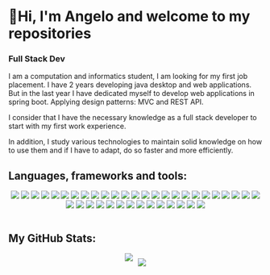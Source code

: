 # 👋Hi, I'm Angelo and welcome to my repositories
### Full Stack Dev

 I am a computation and informatics student, I am looking for my first job placement. I have 2 years developing java desktop and web applications. But in the last year I have dedicated myself to develop web applications in spring boot. Applying design patterns: MVC and REST API. 

 I consider that I have the necessary knowledge as a full stack developer to start with my first work experience.
 
 In addition, I study various technologies to maintain solid knowledge on how to use them and if I have to adapt, do so faster and more efficiently.

## Languages, frameworks and tools:

<p align="center">
    <img src="https://skillicons.dev/icons?i=idea" />
    <img src="https://skillicons.dev/icons?i=atom" />
    <img src="https://skillicons.dev/icons?i=eclipse" />
    <img src="https://skillicons.dev/icons?i=sublime" />
    <img src="https://skillicons.dev/icons?i=androidstudio" />
    <img src="https://skillicons.dev/icons?i=postman" />
    <img src="https://skillicons.dev/icons?i=spring" />
    <img src="https://skillicons.dev/icons?i=vscode" />
    <img src="https://skillicons.dev/icons?i=visualstudio" />
    <img src="https://skillicons.dev/icons?i=wordpress" />
    <img src="https://skillicons.dev/icons?i=java" />
    <img src="https://skillicons.dev/icons?i=swift" />
    <img src="https://skillicons.dev/icons?i=cs" />
    <img src="https://skillicons.dev/icons?i=bootstrap" />
    <img src="https://skillicons.dev/icons?i=html" />
    <img src="https://skillicons.dev/icons?i=css" />
    <img src="https://skillicons.dev/icons?i=js" />
    <img src="https://skillicons.dev/icons?i=jquery" />
    <img src="https://skillicons.dev/icons?i=npm" />
    <img src="https://skillicons.dev/icons?i=mongodb" />
    <img src="https://skillicons.dev/icons?i=express" />
    <img src="https://skillicons.dev/icons?i=react" />
    <img src="https://skillicons.dev/icons?i=nodejs" />
    <img src="https://skillicons.dev/icons?i=vite" />
    <img src="https://skillicons.dev/icons?i=cloudflare" />
    <img src="https://skillicons.dev/icons?i=dotnet" />
    <img src="https://skillicons.dev/icons?i=figma" />
    <img src="https://skillicons.dev/icons?i=git" />
    <img src="https://skillicons.dev/icons?i=gradle" />
    <img src="https://skillicons.dev/icons?i=hibernate" />
    <img src="https://skillicons.dev/icons?i=maven" />
    <img src="https://skillicons.dev/icons?i=bash" />
    <img src="https://skillicons.dev/icons?i=mysql" />
    <img src="https://skillicons.dev/icons?i=postgres" />
    <img src="https://skillicons.dev/icons?i=sqlite" />
    <img src="https://skillicons.dev/icons?i=kotlin" />
    <img src="https://skillicons.dev/icons?i=obsidian" />
    <img src="https://skillicons.dev/icons?i=py" />
    <img src="https://skillicons.dev/icons?i=selenium" />
</p>

<div style="display: flex; justify-content: center;">
  
</div>

## My GitHub Stats:
<div style="display: flex; justify-content: center; flex-wrap: wrap; items-align: center;">
    <img src="https://github-readme-stats.vercel.app/api?username=AngelGota&include_all_commits=true&count_private=true&show_icons=true&line_height=20&title_color=2B5BBD&icon_color=1124BB&text_color=A1A1A1&bg_color=0,000000,130F40" style="margin-right: 10px;">
    <img src="https://github-readme-stats.vercel.app/api/top-langs/?username=AngelGota&layout=compact&title_color=2B5BBD&icon_color=1124BB&text_color=A1A1A1&bg_color=0,000000,130F40" style="margin-top: 10px;">
</div>


